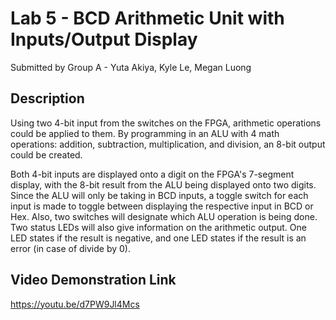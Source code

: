# Lab 5 - BCD Arithmetic Unit with Inputs/Output Display
Submitted by Group A - Yuta Akiya, Kyle Le, Megan Luong

## Description
Using two 4-bit input from the switches on the FPGA, arithmetic operations could be applied to them. By programming in an ALU with 4 math operations: addition, subtraction, multiplication, and division, an 8-bit output could be created.

Both 4-bit inputs are displayed onto a digit on the FPGA's 7-segment display, with the 8-bit result from the ALU being displayed onto two digits. Since the ALU will only be taking in BCD inputs, a toggle switch for each input is made to toggle between displaying the respective input in BCD or Hex. Also, two switches will designate which ALU operation is being done. Two status LEDs will also give information on the arithmetic output. One LED states if the result is negative, and one LED states if the result is an error (in case of divide by 0).

## Video Demonstration Link
https://youtu.be/d7PW9Jl4Mcs
